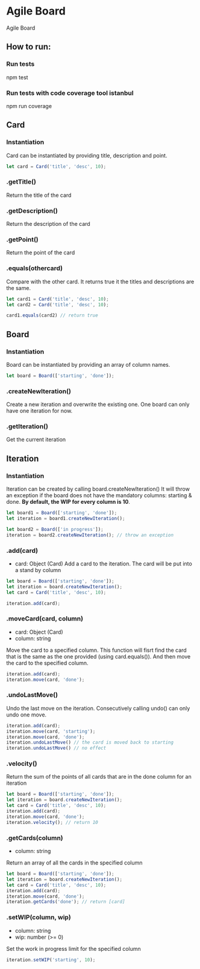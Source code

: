 # Agile Board
Agile Board

## How to run:
### Run tests
npm test
### Run tests with code coverage tool istanbul
npm run coverage

## Card
### Instantiation
Card can be instantiated by providing title, description and point.
```javascript
let card = Card('title', 'desc', 10);
```
### .getTitle()
Return the title of the card

### .getDescription()
Return the description of the card

### .getPoint()
Return the point of the card

### .equals(othercard)
Compare with the other card. It returns true it the titles and descriptions are the same.
```javascript
let card1 = Card('title', 'desc', 10);
let card2 = Card('title', 'desc', 10);

card1.equals(card2) // return true
```

## Board
### Instantiation
Board can be instantiated by providing an array of column names.
```javascript
let board = Board(['starting', 'done']);
```

### .createNewIteration()
Create a new iteration and overwrite the existing one. One board can only have one iteration for now.

### .getIteration()
Get the current iteration

## Iteration
### Instantiation
Iteration can be created by calling board.createNewIteration()
It will throw an exception if the board does not have the mandatory columns: starting & done.
**By default, the WIP for every column is 10**.

```javascript
let board1 = Board(['starting', 'done']);
let iteration = board1.createNewIteration();

let board2 = Board(['in progress']);
iteration = board2.createNewIteration(); // throw an exception
```

### .add(card)
- card: Object (Card)
Add a card to the iteration. The card will be put into a stand by column
```javascript
let board = Board(['starting', 'done']);
let iteration = board.createNewIteration();
let card = Card('title', 'desc', 10);

iteration.add(card);
```

### .moveCard(card, column)
- card: Object (Card)
- column: string

Move the card to a specified column. This function will fisrt find the card that is the same as the one provided (using card.equals()). And then move the card to the specified column. 

```javascript
iteration.add(card);
iteration.move(card, 'done');
```

### .undoLastMove()
Undo the last move on the iteration. Consecutively calling undo() can only undo one move.
```javascript
iteration.add(card);
iteration.move(card, 'starting');
iteration.move(card, 'done');
iteration.undoLastMove() // the card is moved back to starting
iteration.undoLastMove() // no effect
```

### .velocity()
Return the sum of the points of all cards that are in the done column for an iteration
```javascript
let board = Board(['starting', 'done']);
let iteration = board.createNewIteration();
let card = Card('title', 'desc', 10);
iteration.add(card);
iteration.move(card, 'done');
iteration.velocity(); // return 10
```

### .getCards(column)
- column: string

Return an array of all the cards in the specified column
```javascript
let board = Board(['starting', 'done']);
let iteration = board.createNewIteration();
let card = Card('title', 'desc', 10);
iteration.add(card);
iteration.move(card, 'done');
iteration.getCards('done'); // return [card]
```

### .setWIP(column, wip)
- column: string
- wip: number (>= 0)

Set the work in progress limit for the specified column
```javascript
iteration.setWIP('starting', 10);
```